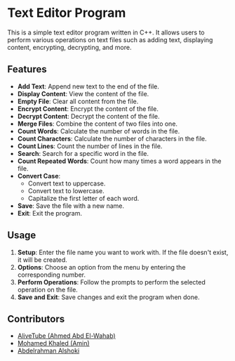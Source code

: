 # Text Editor Program

This is a simple text editor program written in C++. It allows users to perform various operations on text files such as adding text, displaying content, encrypting, decrypting, and more.

## Features

- **Add Text**: Append new text to the end of the file.
- **Display Content**: View the content of the file.
- **Empty File**: Clear all content from the file.
- **Encrypt Content**: Encrypt the content of the file.
- **Decrypt Content**: Decrypt the content of the file.
- **Merge Files**: Combine the content of two files into one.
- **Count Words**: Calculate the number of words in the file.
- **Count Characters**: Calculate the number of characters in the file.
- **Count Lines**: Count the number of lines in the file.
- **Search**: Search for a specific word in the file.
- **Count Repeated Words**: Count how many times a word appears in the file.
- **Convert Case**:
  - Convert text to uppercase.
  - Convert text to lowercase.
  - Capitalize the first letter of each word.
- **Save**: Save the file with a new name.
- **Exit**: Exit the program.

## Usage

1. **Setup**: Enter the file name you want to work with. If the file doesn't exist, it will be created.
2. **Options**: Choose an option from the menu by entering the corresponding number.
3. **Perform Operations**: Follow the prompts to perform the selected operation on the file.
4. **Save and Exit**: Save changes and exit the program when done.

## Contributors
- [AliveTube (Ahmed Abd El-Wahab)](https://github.com/AliveTube)
- [Mohamed Khaled (Amin)](https://github.com/emailam)
- [Abdelrahman Alshoki](https://github.com/AbdoAlshoki2)
